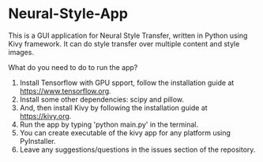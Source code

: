 # Neural-Style-App
This is a GUI application for Neural Style Transfer, written in Python using Kivy framework. It can do style transfer over multiple content and style images.

What do you need to do to run the app?
1. Install Tensorflow with GPU spport, follow the installation guide at https://www.tensorflow.org.
2. Install some other dependencies: scipy and pillow.
3. And, then install Kivy by following the installation guide at https://kivy.org.
4. Run the app by typing 'python main.py' in the terminal.
5. You can create executable of the kivy app for any platform using PyInstaller.
6. Leave any suggestions/questions in the issues section of the repository.

